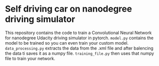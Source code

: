 # Self driving car on nanodegree driving simulator

This repository contains the code to train a Convolutional Neural Network for nanodegree Udacity driving simulator in pytorch.
`model.py` contains the model to be trained so you can even train your custom model. `data_processing.py` extracts the data from the .xml file and after balencing the data ti saves it as a numpy file.
`training_file.py` then uses that numpy file to train your network.
